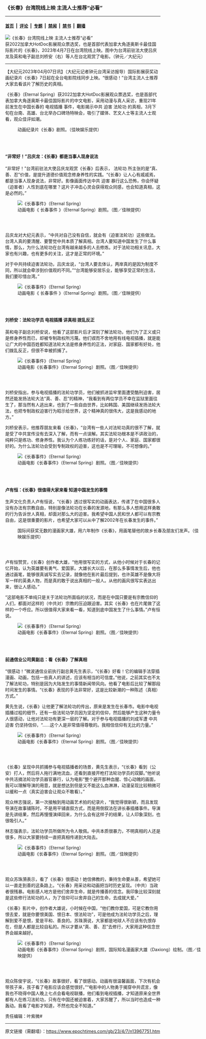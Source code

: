 ### 《长春》台湾院线上映 主流人士推荐“必看”

---

#### [首页](../../../..?n13967751) &nbsp;|&nbsp; [评论](../../../../../epoch-comment?n13967751) &nbsp;|&nbsp; [专题](../../../../../epoch-special?n13967751) &nbsp;|&nbsp; [禁闻](../../../../../epoch-news?n13967751) &nbsp;|&nbsp; [禁书](../../../../../books?n13967751) &nbsp;|&nbsp; [翻墙](https://github.com/gfw-breaker/nogfw/blob/master/README.md?n13967751)


<div><img alt="《长春》台湾院线上映 主流人士推荐“必看”" class="attachment-djy_600_400 size-djy_600_400 wp-post-image" src="https://i.epochtimes.com/assets/uploads/2023/04/id13967759-2304071607272378-600x400.jpg"/>
<div class="caption">
 获2022加拿大HotDoc影展观众票选奖，也是首部代表加拿大角逐奥斯卡最佳国际影片的《长春》，2023年4月7日在台湾院线上映。图中为台湾前驻法大使吕庆龙及英和电子副总刘桥安（右）等人在台北观赏了电影。（钟元／大纪元）
</div></div><hr/><div class="post_content" id="artbody" itemprop="articleBody">
 <!-- article content begin -->
 <p>
  【大纪元2023年04月07日讯】（大纪元记者钟元台湾采访报导）国际影展获奖动画纪录片《长春》7日起在全台电影院线同步上映。“很感动！”台湾主流人士推荐大家去看该片了解历史的真相。
 </p>
 <p>
  《长春》（Eternal Spring）获2022加拿大HotDoc影展观众票选奖，也是首部代表加拿大角逐奥斯卡最佳国际影片的中文电影，采用动漫与真人采访，重现21年前发生在中国长春的
  <ok href="https://www.epochtimes.com/gb/tag/%E7%94%B5%E8%A7%86%E6%8F%92%E6%92%AD.html">
   电视插播
  </ok>
  事件，电影揭示中共
  <ok href="https://www.epochtimes.com/gb/tag/%E8%BF%AB%E5%AE%B3.html">
   迫害
  </ok>
  <ok href="https://www.epochtimes.com/gb/tag/%E6%B3%95%E8%BD%AE%E5%8A%9F.html">
   法轮功
  </ok>
  的真相，3月下旬在台南、高雄、台北举办口碑场特映会，吸引了媒体、艺文人士等主流人士观看，观众佳评如潮。
 </p>
 <figure aria-describedby="caption-attachment-13955084" class="wp-caption aligncenter" id="attachment_13955084" style="width: 600px">
  <ok href="https://i.epochtimes.com/assets/uploads/2023/03/id13955084-2303210532011487.jpg" target="_blank">
   <img alt="" class="size-large wp-image-13955084" src="https://i.epochtimes.com/assets/uploads/2023/03/id13955084-2303210532011487-600x250.jpg"/>
  </ok>
  <br/><figcaption class="wp-caption-text" id="caption-attachment-13955084">
   动画纪录片《长春》剧照。（佳映娱乐提供）
  </figcaption><br/>
 </figure><br/>
 <h4>
  “非常好！”吕庆龙：《长春》都是当事人现身说法
 </h4>
 <p>
  “非常好！”台湾前驻法大使吕庆龙观赏《长春》后表示，
  <ok href="https://www.epochtimes.com/gb/tag/%E6%B3%95%E8%BD%AE%E5%8A%9F.html">
   法轮功
  </ok>
  所主张的是“真、善、忍”价值，是提升道德价值观念修身养性的实践。“《长春》让人心有戚戚焉，都是当事人现身说法，非常好。影像画面传达中共
  <ok href="https://www.epochtimes.com/gb/tag/%E8%BF%AB%E5%AE%B3.html">
   迫害
  </ok>
  暴行这么恐怖，你会怀疑（迫害者）人性到底在哪里？这片子冲击心灵会获得观众同感，也会知道真相，这是必然的。”
 </p>
 <figure aria-describedby="caption-attachment-13967680" class="wp-caption aligncenter" id="attachment_13967680" style="width: 600px">
  <ok href="https://i.epochtimes.com/assets/uploads/2023/04/id13967680-20230407-mark-JE13.jpg" target="_blank">
   <img alt="《长春事件》（Eternal Spring）" class="size-large wp-image-13967680" src="https://i.epochtimes.com/assets/uploads/2023/04/id13967680-20230407-mark-JE13-600x238.jpg"/>
  </ok>
  <br/><figcaption class="wp-caption-text" id="caption-attachment-13967680">
   动画电影《
   <ok href="https://www.epochtimes.com/gb/tag/%E9%95%BF%E6%98%A5%E4%BA%8B%E4%BB%B6.html">
    长春事件
   </ok>
   》（Eternal Spring）剧照。（图／佳映提供）
  </figcaption><br/>
 </figure><br/>
 <p>
  吕庆龙对大纪元表示，“中共对自己没有自信，就会有（迫害法轮功）这些做法。台湾人真的要清醒、要警觉中共本质了解真相。台湾人要知道中国发生了什么事情，那么，为什么法轮功在台湾有越来越多的人去修炼。对于法轮功相关讯息，大家也有兴趣，也有更多的关注，这才是正常的环境。”
 </p>
 <p>
  对于中共持续迫害法轮功，吕庆龙说，“台湾人要去体认，两岸真的是因为制度不同，所以就会牵涉到价值观的不同。”“台湾能够安居乐业，能够享受正常的生活，我们要珍惜台湾。”
 </p>
 <figure aria-describedby="caption-attachment-13967662" class="wp-caption aligncenter" id="attachment_13967662" style="width: 600px">
  <ok href="https://i.epochtimes.com/assets/uploads/2023/04/id13967662-20230407-mark-JE08.png" target="_blank">
   <img alt="《长春事件》（Eternal Spring）" class="size-large wp-image-13967662" src="https://i.epochtimes.com/assets/uploads/2023/04/id13967662-20230407-mark-JE08-600x264.png"/>
  </ok>
  <br/><figcaption class="wp-caption-text" id="caption-attachment-13967662">
   动画电影《
   <ok href="https://www.epochtimes.com/gb/tag/%E9%95%BF%E6%98%A5%E4%BA%8B%E4%BB%B6.html">
    长春事件
   </ok>
   》（Eternal Spring）剧照。（图／佳映提供）
  </figcaption><br/>
 </figure><br/>
 <h4>
  刘桥安：法轮功学员
  <ok href="https://www.epochtimes.com/gb/tag/%E7%94%B5%E8%A7%86%E6%8F%92%E6%92%AD.html">
   电视插播
  </ok>
  讲真相 拨乱反正
 </h4>
 <p>
  英和电子副总刘桥安说，他看了这部影片后才深刻了解法轮功，他们为了正义或只是修身养性而已，却被专制政权所污蔑。他们锲而不舍地用有线电视插播，就是能让广大的中国百姓都知道法轮大法是修身养性的正法，对家庭、国家都有好处，他们拨乱反正，但很不幸被抓捕了。
 </p>
 <figure aria-describedby="caption-attachment-13967686" class="wp-caption aligncenter" id="attachment_13967686" style="width: 600px">
  <ok href="https://i.epochtimes.com/assets/uploads/2023/04/id13967686-20230407-mark-JE19.jpg" target="_blank">
   <img alt="《长春事件》（Eternal Spring）" class="size-large wp-image-13967686" src="https://i.epochtimes.com/assets/uploads/2023/04/id13967686-20230407-mark-JE19-600x237.jpg"/>
  </ok>
  <br/><figcaption class="wp-caption-text" id="caption-attachment-13967686">
   动画电影《长春事件》（Eternal Spring）剧照。（图／佳映提供）
  </figcaption><br/>
 </figure><br/>
 <p>
  刘桥安指出，参与电视插播的法轮功学员，他们被抓进监牢里面遭受酷刑迫害，居然还能发扬法轮大法“真、善、忍”的精神，“我看到有两位学员不幸在监狱里面往生了，那当然有人逃出来，也到了一些自由世界，比如韩国、美国继续发扬法轮大法，也把专制政权迫害行为昭示给世界，这个精神真的很伟大，这是我感动的地方。”
 </p>
 <p>
  刘桥安表示，他推荐朋友来看《长春》，“台湾有一些人对法轮功真的很不了解，就是受了中共宣传没有去深入了解，而有一点误解。其实法轮功根本是不讲政治的，纯粹只是练功、修身养性。我认为个人练功练好的话，是对个人、家庭、国家都很好的。为什么法轮功会受到专制政权的迫害，这也是不可理喻，不可想像的。”
 </p>
 <figure aria-describedby="caption-attachment-13967661" class="wp-caption aligncenter" id="attachment_13967661" style="width: 600px">
  <ok href="https://i.epochtimes.com/assets/uploads/2023/04/id13967661-20230407-mark-JE07.png" target="_blank">
   <img alt="《长春事件》（Eternal Spring）" class="size-large wp-image-13967661" src="https://i.epochtimes.com/assets/uploads/2023/04/id13967661-20230407-mark-JE07-600x296.png"/>
  </ok>
  <br/><figcaption class="wp-caption-text" id="caption-attachment-13967661">
   动画电影《长春事件》（Eternal Spring）剧照。（图／佳映提供）
  </figcaption><br/>
 </figure><br/>
 <h4>
  卢有恒：《长春》很值得大家来看 知道中国发生的事情
 </h4>
 <p>
  生声文化负责人卢有恒说，“《长春》透过很写实的动画表达，传递了在中国很多人没有办法有宗教自由，特别是像法轮功在长春的发源地，有那么多人想用这样勇敢的行为告诉世人真相，却面对那么大的迫害。我希望中国人民和世人都可以有宗教自由，这是很重要的影片，也希望大家可以从中了解2002年在长春发生的事件。”
 </p>
 <figure aria-describedby="caption-attachment-13960818" class="wp-caption aligncenter" id="attachment_13960818" style="width: 600px">
  <ok href="https://i.epochtimes.com/assets/uploads/2023/03/id13960818-2303290227231487.jpg" target="_blank">
   <img alt="" class="size-large wp-image-13960818" src="https://i.epochtimes.com/assets/uploads/2023/03/id13960818-2303290227231487-600x252.jpg"/>
  </ok>
  <br/><figcaption class="wp-caption-text" id="caption-attachment-13960818">
   国际间获奖无数的漫画家大雄，用六年制作《长春》，用画笔替他的故乡长春及朋友们发声。（佳映娱乐提供）
  </figcaption><br/>
 </figure><br/>
 <p>
  卢有恒赞赏，《长春》创作者大雄，“他用很写实的方式，从他小时候对于长春的记忆开始，认为英雄要有勇气、爱国家。大雄长大以后，在那么多事情发生后，他也通过画笔，能够很真诚写实去记录，就像他在影片最后提到，也许英雄不是像大将军一样的英勇人物，而是真的敢于说出真相的一般人。从他的画风很写实表达出来，很让人感动。”
 </p>
 <p>
  “这部电影不单纯只是关于法轮功所面临的状况，而是在中国只要是有宗教信仰的人们，都面对这样的（中共对）宗教的压迫跟迫害。其实《长春》也在片尾做了这样的一个呼应。所以很值得大家来看一看，知道到底中国发生了什么事情。”卢有恒说。
 </p>
 <figure aria-describedby="caption-attachment-13967659" class="wp-caption aligncenter" id="attachment_13967659" style="width: 600px">
  <ok href="https://i.epochtimes.com/assets/uploads/2023/04/id13967659-20230407-mark-JE05.jpg" target="_blank">
   <img alt="《长春事件》（Eternal Spring）" class="size-large wp-image-13967659" src="https://i.epochtimes.com/assets/uploads/2023/04/id13967659-20230407-mark-JE05-600x250.jpg"/>
  </ok>
  <br/><figcaption class="wp-caption-text" id="caption-attachment-13967659">
   动画电影《长春事件》（Eternal Spring）剧照。（图／佳映提供）
  </figcaption><br/>
 </figure><br/>
 <h4>
  前通信业公司黄副总：看《长春》了解真相
 </h4>
 <p>
  “很感动！”微波通信业前执行副总黄先生表示，“《长春》好看！它的编辑手法穿插漫画、动画，包括一些真人的讲述，应该有相当的可信度。”他说，之前其实也不太了解法轮功，特别是因为大陆发生的事情新闻带风向。他看了电影后比较了解那段时间发生的事情。“《长春》表现的手法非常好，这是比较新潮的一种陈述（真相）方式。”
 </p>
 <p>
  黄先生说，《长春》让他更了解法轮功的传出，原来是发生在长春市。电影中电视插播过程的细节，还有一些法轮功学员因为坚定的信仰，然后能够产生这种力量令人很感动，让他对法轮功有更深一层的了解。对于参与电视插播的刘成军遭
  <ok href="https://www.epochtimes.com/gb/tag/%E4%B8%AD%E5%85%B1%E8%BF%AB%E5%AE%B3.html">
   中共迫害
  </ok>
  仍坚持信仰，“……这个人是非常值得尊敬的。我相信信仰有无比的力量。”
 </p>
 <figure aria-describedby="caption-attachment-13967684" class="wp-caption aligncenter" id="attachment_13967684" style="width: 600px">
  <ok href="https://i.epochtimes.com/assets/uploads/2023/04/id13967684-20230407-mark-JE17.jpg" target="_blank">
   <img alt="《长春事件》（Eternal Spring）" class="size-large wp-image-13967684" src="https://i.epochtimes.com/assets/uploads/2023/04/id13967684-20230407-mark-JE17-600x239.jpg"/>
  </ok>
  <br/><figcaption class="wp-caption-text" id="caption-attachment-13967684">
   动画电影《长春事件》（Eternal Spring）剧照。（图／佳映提供）
  </figcaption><br/>
 </figure><br/>
 <p>
  《长春》呈现中共抓捕参与电视插播者的场景，黄先生表示，“《长春》看到（公安）打人，然后将人拖行满地流血，还看到直接开枪打法轮功学员的双脚。”他听说中共活摘法轮功学员器官暴行，认为电影“整个避开那种血腥、惊心动魄的画面，我可以理解导演的用意，就是想达到但是又不能这么血淋淋，动漫呈现比较稍微可以缓和一点（真实迫害会让观众不敢看）。”
 </p>
 <p>
  观众林志强说，第一次接触到用动画艺术拍的纪录片，“我觉得很新颖，而且发现导演在故事铺陈时，不是用平铺直叙方式，而是用倒叙法在讲长春插播事件。导演是先讲结果，然后再慢慢演绎回来，为什么会有这样子的结果，让人印象深刻，也很吸引人。”
 </p>
 <p>
  林志强表示，法轮功学员所做所为令人敬佩。中共本质很暴力，不明真相的人还是很多，所以大家要持续一直把真相传递到大陆去。
 </p>
 <figure aria-describedby="caption-attachment-13967683" class="wp-caption aligncenter" id="attachment_13967683" style="width: 600px">
  <ok href="https://i.epochtimes.com/assets/uploads/2023/04/id13967683-20230407-mark-JE16.jpg" target="_blank">
   <img alt="《长春事件》（Eternal Spring）" class="size-large wp-image-13967683" src="https://i.epochtimes.com/assets/uploads/2023/04/id13967683-20230407-mark-JE16-600x238.jpg"/>
  </ok>
  <br/><figcaption class="wp-caption-text" id="caption-attachment-13967683">
   动画电影《长春事件》（Eternal Spring）剧照。（图／佳映提供）
  </figcaption><br/>
 </figure><br/>
 <p>
  观众苏珠漪表示，看了《长春》很感动！她信佛教的，秉持生命要从善，希望她可以一直走到善的这条路上。“《长春》用采访和动画把当时历史呈现。（中共）当政者很残暴。电影感人地方是他们舍弃生命，就是传播善的信念。我印象比较深刻就是这些修行法轮功的人，为了信仰可以舍弃自己的生命，去成就大爱。”
 </p>
 <p>
  《长春》影片中，创作者大雄说，小时候在中国，“他们教你爱国，可是它教你用恨去爱，就是你要恨美国、恨日本、恨法轮功”，可是他成为法轮功学员之后，理解到爱不是恨，爱是平和、善良的。苏珠漪说，大家都是地球人不应该有仇恨存在，但是人都是比较自私的。所以才要从“真、善、忍”去修行，大家用这种信念世界会越来越好。
 </p>
 <figure aria-describedby="caption-attachment-13967663" class="wp-caption aligncenter" id="attachment_13967663" style="width: 600px">
  <ok href="https://i.epochtimes.com/assets/uploads/2023/04/id13967663-20230407-mark-JE09.jpg" target="_blank">
   <img alt="《长春事件》（Eternal Spring）" class="size-large wp-image-13967663" src="https://i.epochtimes.com/assets/uploads/2023/04/id13967663-20230407-mark-JE09-600x250.jpg"/>
  </ok>
  <br/><figcaption class="wp-caption-text" id="caption-attachment-13967663">
   动画电影《长春事件》（Eternal Spring）剧照，国际知名漫画家大雄（Daxiong）绘制。（图／佳映提供）
  </figcaption><br/>
 </figure><br/>
 <p>
  观众陈俊宇说，“《长春》故事很好，看了很感动。动画有很温馨画面，下次有机会带孩子来，孩子看了电影应该会感觉很好。”“电影中的人物勇于揭穿中共谎言，像我也不晓得中国人晚上七点会看电视联播，他们看到电视插播，才知道原来全世界都有人在练习法轮功，只有在中国还被迫害着，大家苏醒了，所以当时也造成一种轰动。我看了电影才知道，不然也完全不知道。”
 </p>
 <p>
  责任编辑：叶紫微#
 </p>
 <!-- article content end -->
 <div id="below_article_ad">
 </div>
</div>


---

原文链接（需翻墙）：https://www.epochtimes.com/gb/23/4/7/n13967751.htm